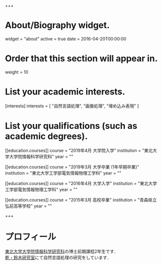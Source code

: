 +++
# About/Biography widget.
widget = "about"
active = true
date = 2016-04-20T00:00:00

# Order that this section will appear in.
weight = 10

# List your academic interests.
[interests]
  interests = [
    "自然言語処理",
    "画像処理",
    "埋め込み表現"
  ]

# List your qualifications (such as academic degrees).
[[education.courses]]
  course = "2019年4月 大学院入学"
  institution = "東北大学大学院情報科学研究科"
  year = ""

[[education.courses]]
  course = "2019年3月 大学卒業 (1年早期卒業)"
  institution = "東北大学工学部電気情報物理工学科"
  year = ""

[[education.courses]]
  course = "2016年4月 大学入学"
  institution = "東北大学工学部電気情報物理工学科"
  year = ""

[[education.courses]]
  course = "2015年3月 高校卒業"
  institution = "青森県立弘前高等学校"
  year = ""

+++

# プロフィール

[東北大学大学院情報科学研究科](https://www.is.tohoku.ac.jp/)の博士前期課程2年生です．  
[乾・鈴木研究室](https://www.nlp.ecei.tohoku.ac.jp/)にて自然言語処理の研究をしています．
